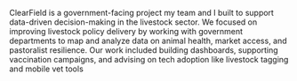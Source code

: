 ClearField is a government-facing project my team and I built to support data-driven decision-making in the livestock sector. We focused on improving livestock policy delivery by working with government departments to map and analyze data on animal health, market access, and pastoralist resilience. Our work included building dashboards, supporting vaccination campaigns, and advising on tech adoption like livestock tagging and mobile vet tools
